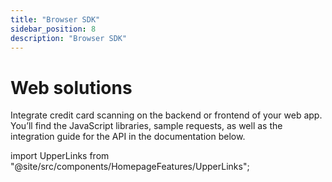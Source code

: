 ```yaml
---
title: "Browser SDK"
sidebar_position: 8
description: "Browser SDK"
---
```

# Web solutions
Integrate credit card scanning on the backend or frontend of your web app. You’ll find the JavaScript libraries, sample requests, as well as the integration guide for the API in the documentation below.

import UpperLinks from "@site/src/components/HomepageFeatures/UpperLinks";

<UpperLinks type="blinkid_web" />
